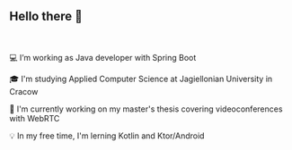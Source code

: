 ## Hello there 👋

\
\
💻 I’m working as Java developer with Spring Boot

🎓 I'm studying Applied Computer Science at Jagiellonian University in Cracow

📘 I'm currently working on my master's thesis covering videoconferences with WebRTC

💡 In my free time, I'm lerning Kotlin and Ktor/Android
